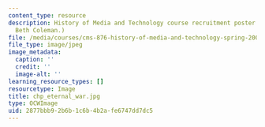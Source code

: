 ```yaml
---
content_type: resource
description: History of Media and Technology course recruitment poster. (Image by
  Beth Coleman.)
file: /media/courses/cms-876-history-of-media-and-technology-spring-2005/2877bbb92b6b1c6b4b2afe6747dd7dc5_chp_eternal_war.jpg
file_type: image/jpeg
image_metadata:
  caption: ''
  credit: ''
  image-alt: ''
learning_resource_types: []
resourcetype: Image
title: chp_eternal_war.jpg
type: OCWImage
uid: 2877bbb9-2b6b-1c6b-4b2a-fe6747dd7dc5
---
```

